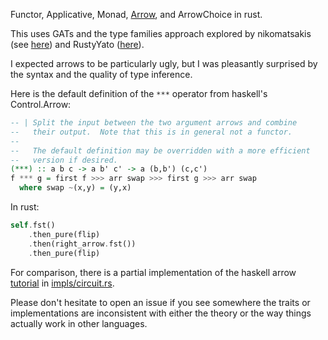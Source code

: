 Functor, Applicative, Monad, [Arrow](https://en.m.wikibooks.org/wiki/Haskell/Understanding_arrows), and ArrowChoice in rust.

This uses GATs and the type families approach explored by nikomatsakis (see [here](https://smallcultfollowing.com/babysteps/blog/2016/11/03/associated-type-constructors-part-2-family-traits/)) and RustyYato ([here](https://github.com/RustyYato/type-families)).

I expected arrows to be particularly ugly, but I was pleasantly surprised by the syntax and the quality of type inference.

Here is the default definition of the `***` operator from haskell's Control.Arrow:

```haskell
-- | Split the input between the two argument arrows and combine
--   their output.  Note that this is in general not a functor.
--
--   The default definition may be overridden with a more efficient
--   version if desired.
(***) :: a b c -> a b' c' -> a (b,b') (c,c')
f *** g = first f >>> arr swap >>> first g >>> arr swap
  where swap ~(x,y) = (y,x)
```

In rust:

```rust
self.fst()
    .then_pure(flip)
    .then(right_arrow.fst())
    .then_pure(flip)
```

For comparison, there is a partial implementation of the haskell arrow [tutorial](https://en.m.wikibooks.org/wiki/Haskell/Arrow_tutorial) in [impls/circuit.rs](src/impls/circuit.rs).

Please don't hesitate to open an issue if you see somewhere the traits or implementations are inconsistent with either the theory or the way things actually work in other languages.
